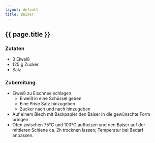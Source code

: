 ```yaml
---
layout: default
title: Baiser
---
```


## {{ page.title }}

### Zutaten

* 3 Eiweiß
* 125 g Zucker
* Salz

### Zubereitung

- Eiweiß zu Eischnee schlagen
    - Eiweiß in eine Schüssel geben
    - Eine Prise Satz hinzugeben
    - Zucker nach und nach hinzugeben
- Auf einem Blech mit Backpapier den Baiser in die gewünschte Form
  bringen
- Ofen zwischen 75°C und 100°C aufheizen und den Baiser auf der
  mittleren Schiene ca. 2h trocknen lassen; Temperatur bei Bedarf
  anpassen.
